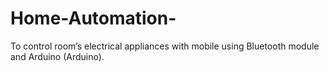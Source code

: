 # Home-Automation-
To control room’s electrical appliances with mobile using Bluetooth module and Arduino (Arduino).
